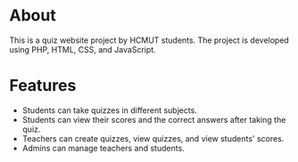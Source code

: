 # About
This is a quiz website project by HCMUT students. The project is developed using PHP, HTML, CSS, and JavaScript. 

# Features
- Students can take quizzes in different subjects.
- Students can view their scores and the correct answers after taking the quiz.
- Teachers can create quizzes, view quizzes, and view students' scores.
- Admins can manage teachers and students.